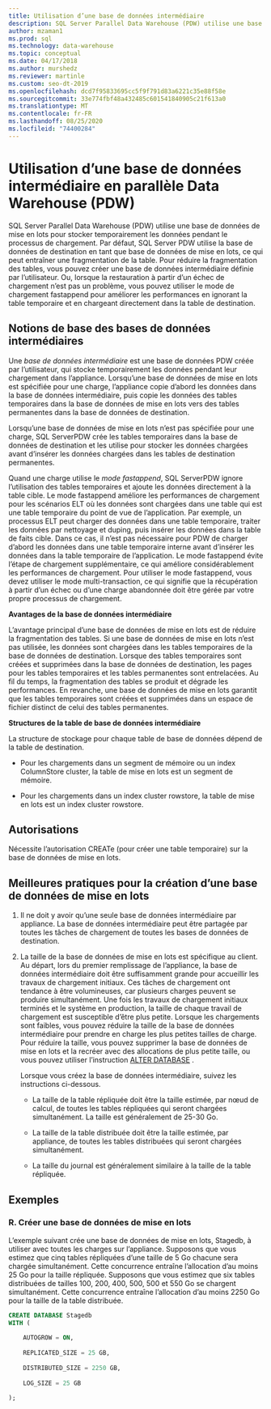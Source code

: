 ```yaml
---
title: Utilisation d’une base de données intermédiaire
description: SQL Server Parallel Data Warehouse (PDW) utilise une base de données de mise en lots pour stocker temporairement les données pendant le processus de chargement.
author: mzaman1
ms.prod: sql
ms.technology: data-warehouse
ms.topic: conceptual
ms.date: 04/17/2018
ms.author: murshedz
ms.reviewer: martinle
ms.custom: seo-dt-2019
ms.openlocfilehash: dcd7f95833695cc5f9f791d83a6221c35e88f58e
ms.sourcegitcommit: 33e774fbf48a432485c601541840905c21f613a0
ms.translationtype: MT
ms.contentlocale: fr-FR
ms.lasthandoff: 08/25/2020
ms.locfileid: "74400284"
---
```

# <a name="using-a-staging-database-in-parallel-data-warehouse-pdw"></a>Utilisation d’une base de données intermédiaire en parallèle Data Warehouse (PDW)
SQL Server Parallel Data Warehouse (PDW) utilise une base de données de mise en lots pour stocker temporairement les données pendant le processus de chargement. Par défaut, SQL Server PDW utilise la base de données de destination en tant que base de données de mise en lots, ce qui peut entraîner une fragmentation de la table. Pour réduire la fragmentation des tables, vous pouvez créer une base de données intermédiaire définie par l’utilisateur. Ou, lorsque la restauration à partir d’un échec de chargement n’est pas un problème, vous pouvez utiliser le mode de chargement fastappend pour améliorer les performances en ignorant la table temporaire et en chargeant directement dans la table de destination.  
  
## <a name="staging-database-basics"></a><a name="StagingDatabase"></a>Notions de base des bases de données intermédiaires  
Une *base de données intermédiaire* est une base de données PDW créée par l’utilisateur, qui stocke temporairement les données pendant leur chargement dans l’appliance. Lorsqu’une base de données de mise en lots est spécifiée pour une charge, l’appliance copie d’abord les données dans la base de données intermédiaire, puis copie les données des tables temporaires dans la base de données de mise en lots vers des tables permanentes dans la base de données de destination.  
  
Lorsqu’une base de données de mise en lots n’est pas spécifiée pour une charge, SQL ServerPDW crée les tables temporaires dans la base de données de destination et les utilise pour stocker les données chargées avant d’insérer les données chargées dans les tables de destination permanentes.  
  
Quand une charge utilise le *mode fastappend*, SQL ServerPDW ignore l’utilisation des tables temporaires et ajoute les données directement à la table cible. Le mode fastappend améliore les performances de chargement pour les scénarios ELT où les données sont chargées dans une table qui est une table temporaire du point de vue de l’application. Par exemple, un processus ELT peut charger des données dans une table temporaire, traiter les données par nettoyage et duping, puis insérer les données dans la table de faits cible. Dans ce cas, il n’est pas nécessaire pour PDW de charger d’abord les données dans une table temporaire interne avant d’insérer les données dans la table temporaire de l’application. Le mode fastappend évite l’étape de chargement supplémentaire, ce qui améliore considérablement les performances de chargement. Pour utiliser le mode fastappend, vous devez utiliser le mode multi-transaction, ce qui signifie que la récupération à partir d’un échec ou d’une charge abandonnée doit être gérée par votre propre processus de chargement.  
  
**Avantages de la base de données intermédiaire**  
  
L’avantage principal d’une base de données de mise en lots est de réduire la fragmentation des tables. Si une base de données de mise en lots n’est pas utilisée, les données sont chargées dans les tables temporaires de la base de données de destination. Lorsque des tables temporaires sont créées et supprimées dans la base de données de destination, les pages pour les tables temporaires et les tables permanentes sont entrelacées. Au fil du temps, la fragmentation des tables se produit et dégrade les performances. En revanche, une base de données de mise en lots garantit que les tables temporaires sont créées et supprimées dans un espace de fichier distinct de celui des tables permanentes.  
  
**Structures de la table de base de données intermédiaire**  
  
La structure de stockage pour chaque table de base de données dépend de la table de destination.  
  
-   Pour les chargements dans un segment de mémoire ou un index ColumnStore cluster, la table de mise en lots est un segment de mémoire.  
  
-   Pour les chargements dans un index cluster rowstore, la table de mise en lots est un index cluster rowstore.  
  
## <a name="permissions"></a><a name="Permissions"></a>Autorisations  
Nécessite l’autorisation CREATe (pour créer une table temporaire) sur la base de données de mise en lots. 

<!-- MISSING LINKS

For more information, see [Grant Permissions to load data](grant-permissions-to-load-data.md).  

-->
  
## <a name="best-practices-for-creating-a-staging-database"></a><a name="CreatingStagingDatabase"></a>Meilleures pratiques pour la création d’une base de données de mise en lots  
  
1.  Il ne doit y avoir qu’une seule base de données intermédiaire par appliance. La base de données intermédiaire peut être partagée par toutes les tâches de chargement de toutes les bases de données de destination.  
  
2.  La taille de la base de données de mise en lots est spécifique au client. Au départ, lors du premier remplissage de l’appliance, la base de données intermédiaire doit être suffisamment grande pour accueillir les travaux de chargement initiaux. Ces tâches de chargement ont tendance à être volumineuses, car plusieurs charges peuvent se produire simultanément. Une fois les travaux de chargement initiaux terminés et le système en production, la taille de chaque travail de chargement est susceptible d’être plus petite. Lorsque les chargements sont faibles, vous pouvez réduire la taille de la base de données intermédiaire pour prendre en charge les plus petites tailles de charge. Pour réduire la taille, vous pouvez supprimer la base de données de mise en lots et la recréer avec des allocations de plus petite taille, ou vous pouvez utiliser l’instruction [ALTER DATABASE](../t-sql/statements/alter-database-transact-sql.md?tabs=sqlpdw) .  
  
    Lorsque vous créez la base de données intermédiaire, suivez les instructions ci-dessous.  
  
    -   La taille de la table répliquée doit être la taille estimée, par nœud de calcul, de toutes les tables répliquées qui seront chargées simultanément. La taille est généralement de 25-30 Go.  
  
    -   La taille de la table distribuée doit être la taille estimée, par appliance, de toutes les tables distribuées qui seront chargées simultanément.  
  
    -   La taille du journal est généralement similaire à la taille de la table répliquée.  
  
## <a name="examples"></a><a name="Examples"></a>Exemples  
  
### <a name="a-create-a-staging-database"></a>R. Créer une base de données de mise en lots 
L’exemple suivant crée une base de données de mise en lots, Stagedb, à utiliser avec toutes les charges sur l’appliance. Supposons que vous estimez que cinq tables répliquées d’une taille de 5 Go chacune sera chargée simultanément. Cette concurrence entraîne l’allocation d’au moins 25 Go pour la taille répliquée. Supposons que vous estimez que six tables distribuées de tailles 100, 200, 400, 500, 500 et 550 Go se chargent simultanément. Cette concurrence entraîne l’allocation d’au moins 2250 Go pour la taille de la table distribuée.  
  
```sql  
CREATE DATABASE Stagedb  
WITH (  
  
    AUTOGROW = ON,  
  
    REPLICATED_SIZE = 25 GB,  
  
    DISTRIBUTED_SIZE = 2250 GB,  
  
    LOG_SIZE = 25 GB  
  
);  
```  

<!-- MISSING LINKS
 
## See Also  
[Common metadata query examples](metadata-query-examples.md)  

-->
  
